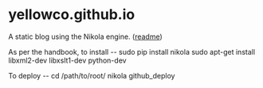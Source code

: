 yellowco.github.io
==================

A static blog using the Nikola engine. ([readme](http://getnikola.com/handbook.html))

As per the handbook, to install --
    sudo pip install nikola
    sudo apt-get install libxml2-dev libxslt1-dev python-dev

To deploy --
    cd /path/to/root/
    nikola github_deploy
